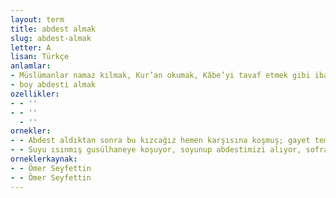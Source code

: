 ```yaml
---
layout: term
title: abdest almak
slug: abdest-almak
letter: A
lisan: Türkçe
anlamlar:
- Müslümanlar namaz kılmak, Kur’an okumak, Kâbe’yi tavaf etmek gibi ibadetleri yerine getirebilmek için niyet ederek el, ağız, burun, yüz, kol ve ayakları yıkamak; baş, kulaklar ve boynun iki yanını meshetmek yoluyla arınmak
- boy abdesti almak
ozellikler:
- - ''
- - ''
  - ''
ornekler:
- - Abdest aldıktan sonra bu kızcağız hemen karşısına koşmuş; gayet temiz, gayet beyaz, ütülü mükemmel bir havlu tutmuş!
- - Suyu ısınmış gusülhaneye koşuyor, soyunup abdestimizi alıyor, sofranın başına temiz temiz, saçlarımızın nemiyle geliyorduk.
orneklerkaynak:
- - Ömer Seyfettin
- - Ömer Seyfettin
---
```

